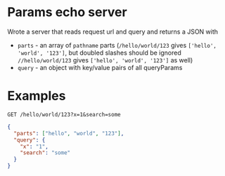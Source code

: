 # Params echo server

Wrote a server that reads request url and query and returns a JSON with
- `parts` - an array of `pathname` parts (`/hello/world/123` gives `['hello', 'world', '123']`, but doubled slashes should be ignored `//hello/world/123` gives `['hello', 'world', '123']` as well)
- `query` - an object with key/value pairs of all queryParams

# Examples
```
GET /hello/world/123?x=1&search=some
```
```json
{
  "parts": ["hello", "world", "123"],
  "query": {
    "x": "1",
    "search": "some"
  }
}
```

